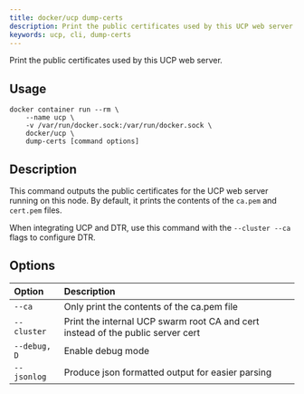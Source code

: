 ```yaml
---
title: docker/ucp dump-certs
description: Print the public certificates used by this UCP web server
keywords: ucp, cli, dump-certs
---
```


Print the public certificates used by this UCP web server.

## Usage

```
docker container run --rm \
    --name ucp \
    -v /var/run/docker.sock:/var/run/docker.sock \
    docker/ucp \
    dump-certs [command options]
 ```

## Description

This command outputs the public certificates for the UCP web server running on
this node. By default, it prints the contents of the `ca.pem` and `cert.pem` files.

When integrating UCP and DTR, use this command with the `--cluster --ca` flags
to configure DTR.


## Options

| Option                    | Description                |
|:--------------------------|:---------------------------|
|`--ca`|Only print the contents of the ca.pem file|
|`--cluster`|Print the internal UCP swarm root CA and cert instead of the public server cert|
|`--debug, D`|Enable debug mode|
|`--jsonlog`|Produce json formatted output for easier parsing|
